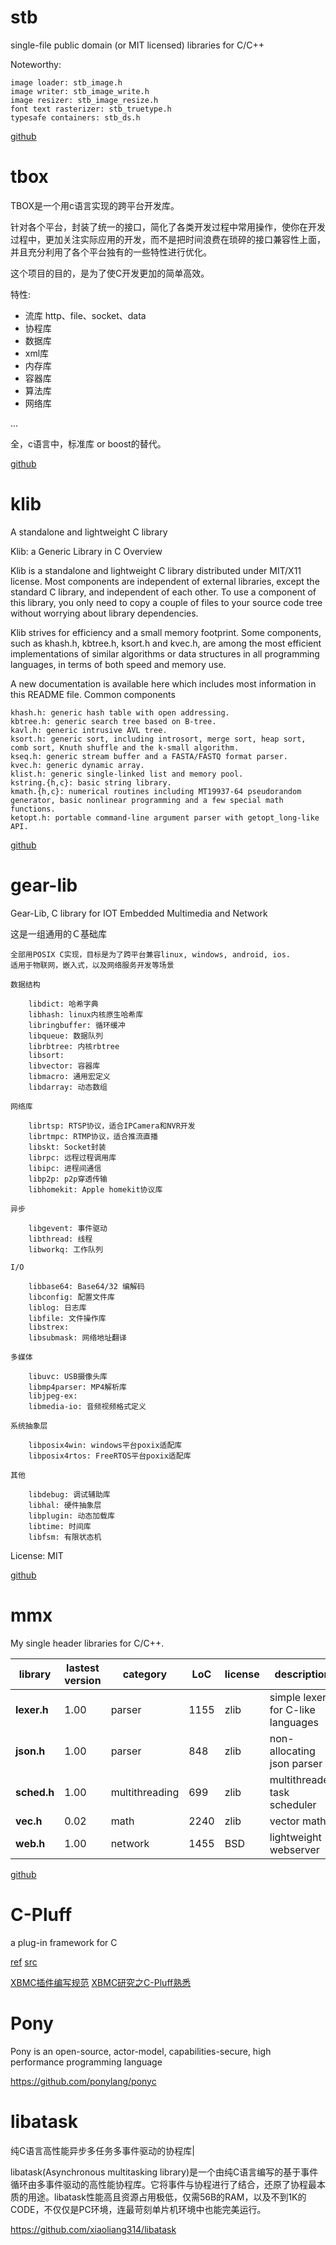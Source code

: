 # stb

single-file public domain (or MIT licensed) libraries for C/C++

Noteworthy:

    image loader: stb_image.h
    image writer: stb_image_write.h
    image resizer: stb_image_resize.h
    font text rasterizer: stb_truetype.h
    typesafe containers: stb_ds.h

[github](https://github.com/nothings/stb)

# tbox

TBOX是一个用c语言实现的跨平台开发库。

针对各个平台，封装了统一的接口，简化了各类开发过程中常用操作，使你在开发过程中，更加关注实际应用的开发，而不是把时间浪费在琐碎的接口兼容性上面，并且充分利用了各个平台独有的一些特性进行优化。

这个项目的目的，是为了使C开发更加的简单高效。

特性:

* 流库 http、file、socket、data
* 协程库
* 数据库
* xml库
* 内存库
* 容器库
* 算法库
* 网络库

...

全，c语言中，标准库 or boost的替代。

[github](https://github.com/tboox/tbox)


# klib

A standalone and lightweight C library

Klib: a Generic Library in C
Overview

Klib is a standalone and lightweight C library distributed under MIT/X11 license. Most components are independent of external libraries, except the standard C library, and independent of each other. To use a component of this library, you only need to copy a couple of files to your source code tree without worrying about library dependencies.

Klib strives for efficiency and a small memory footprint. Some components, such as khash.h, kbtree.h, ksort.h and kvec.h, are among the most efficient implementations of similar algorithms or data structures in all programming languages, in terms of both speed and memory use.

A new documentation is available here which includes most information in this README file.
Common components

    khash.h: generic hash table with open addressing.
    kbtree.h: generic search tree based on B-tree.
    kavl.h: generic intrusive AVL tree.
    ksort.h: generic sort, including introsort, merge sort, heap sort, comb sort, Knuth shuffle and the k-small algorithm.
    kseq.h: generic stream buffer and a FASTA/FASTQ format parser.
    kvec.h: generic dynamic array.
    klist.h: generic single-linked list and memory pool.
    kstring.{h,c}: basic string library.
    kmath.{h,c}: numerical routines including MT19937-64 pseudorandom generator, basic nonlinear programming and a few special math functions.
    ketopt.h: portable command-line argument parser with getopt_long-like API.


[github](https://github.com/attractivechaos/klib)


# gear-lib

Gear-Lib, C library for IOT Embedded Multimedia and Network

这是一组通用的Ｃ基础库

    全部用POSIX C实现，目标是为了跨平台兼容linux, windows, android, ios.
    适用于物联网，嵌入式，以及网络服务开发等场景

    数据结构

        libdict: 哈希字典
        libhash: linux内核原生哈希库
        libringbuffer: 循环缓冲
        libqueue: 数据队列
        librbtree: 内核rbtree
        libsort:
        libvector: 容器库
        libmacro: 通用宏定义
        libdarray: 动态数组

    网络库

        librtsp: RTSP协议，适合IPCamera和NVR开发
        librtmpc: RTMP协议，适合推流直播
        libskt: Socket封装
        librpc: 远程过程调用库
        libipc: 进程间通信
        libp2p: p2p穿透传输
        libhomekit: Apple homekit协议库

    异步

        libgevent: 事件驱动
        libthread: 线程
        libworkq: 工作队列

    I/O

        libbase64: Base64/32 编解码
        libconfig: 配置文件库
        liblog: 日志库
        libfile: 文件操作库
        libstrex:
        libsubmask: 网络地址翻译

    多媒体

        libuvc: USB摄像头库
        libmp4parser: MP4解析库
        libjpeg-ex:
        libmedia-io: 音频视频格式定义

    系统抽象层

        libposix4win: windows平台poxix适配库
        libposix4rtos: FreeRTOS平台poxix适配库

    其他

        libdebug: 调试辅助库
        libhal: 硬件抽象层
        libplugin: 动态加载库
        libtime: 时间库
        libfsm: 有限状态机

License: MIT

[github](https://github.com/gozfree/gear-lib)


# mmx

My single header libraries for C/C++.

|library | lastest version | category | LoC | license | description
| --------------------- | ---- | -------- | --- | --- | --------------------------------
|**lexer.h** | 1.00 | parser | 1155 | zlib | simple lexer for C-like languages
|**json.h** | 1.00 | parser | 848 | zlib | non-allocating json parser
|**sched.h** | 1.00 | multithreading | 699 | zlib | multithreaded task scheduler
|**vec.h** | 0.02 | math | 2240 | zlib | vector math
|**web.h** | 1.00 | network | 1455 | BSD |  lightweight webserver


[github](https://github.com/vurtun/mmx)


# C-Pluff

a plug-in framework for C

[ref](https://c-pluff.org/reference/c-api/index.html)
[src](https://github.com/jlehtine/c-pluff)

[XBMC插件编写规范](https://blog.csdn.net/banguijun/article/details/11739017)
[XBMC研究之C-Pluff熟悉](http://blog.sina.com.cn/s/blog_6c14c17e0100ln87.html)


# Pony

Pony is an open-source, actor-model, capabilities-secure, high performance programming language

https://github.com/ponylang/ponyc


# libatask

纯C语言高性能异步多任务多事件驱动的协程库|

libatask(Asynchronous multitasking library)是一个由纯C语言编写的基于事件循环由多事件驱动的高性能协程库。它将事件与协程进行了结合，还原了协程最本质的用途。libatask性能高且资源占用极低，仅需56B的RAM，以及不到1K的CODE，不仅仅是PC环境，连最苛刻单片机环境中也能完美运行。

https://github.com/xiaoliang314/libatask
